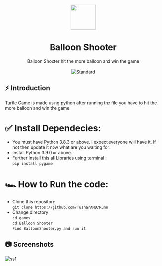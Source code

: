  <p align="center">
    <img alt="" height="80" src="">
  </a>
</p>
<h1 align="center">Balloon Shooter</h1>

<div align="center">
Balloon Shooter hit the more balloon and win the game
</div>

<br />

<div align="center">
  <!-- Standard -->
  <a href="https://standardjs.com">
    <img src="https://img.shields.io/badge/code%20style-standard-brightgreen.svg?style=flat-square"
      alt="Standard" />
  </a>
</div>

## ⚡️  Introduction
Turtle Game is made using python after running the file you have to  hit the more balloon and win the game

# ✅ Install Dependecies:
  - You must have Python 3.8.3 or above. I expect everyone will have it. If not then update it now what are you waiting for.
  - Install Python 3.9.0 or above.
  - Further Install this all Libraries using terminal : <br>
    ```pip install pygame```

# 🏎️  How to Run the code:

- Clone this repository <br>
```git clone https://github.com/TusharAMD/Runn```
- Change directory <br>
```cd games``` <br>
```cd Balloon Shooter```      <br>
```Find BalloonShooter.py and run it```

## 📷 Screenshots

![ss1]()